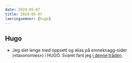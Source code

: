 ```yaml
---
date: 2024-05-07
title: 2024-05-07
laeringsemner: [hugo]
---
```


## Hugo 
* Jeg slet lenge med oppsett og alias på emneknagg-sider («taxonomies») i HUGO. Svaret fant jeg [i denne tråden](https://discourse.gohugo.io/t/change-the-root-of-a-taxonomy/20021).
